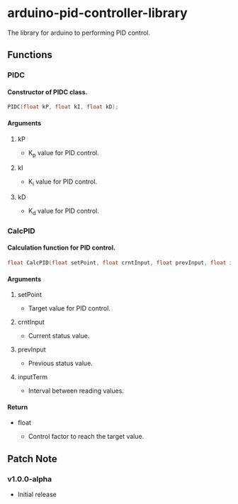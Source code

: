 # arduino-pid-controller-library
The library for arduino to performing PID control.

## Functions

### PIDC

#### Constructor of PIDC class.

```cpp
PIDC(float kP, float kI, float kD);
```

#### Arguments

1. kP

    - K<sub>p</sub> value for PID control.

1. kI

    - K<sub>i</sub> value for PID control.

1. kD

    - K<sub>d</sub> value for PID control.

### CalcPID

#### Calculation function for PID control.

```cpp
float CalcPID(float setPoint, float crntInput, float prevInput, float inputTerm);
```

####  Arguments

1. setPoint

    - Target value for PID control.

1. crntInput

    - Current status value.

1. prevInput

    - Previous status value.

1. inputTerm

    - Interval between reading values.

####  Return

- float

    - Control factor to reach the target value.

## Patch Note

### v1.0.0-alpha

- Initial release
